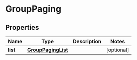 

# GroupPaging

## Properties

Name | Type | Description | Notes
------------ | ------------- | ------------- | -------------
**list** | [**GroupPagingList**](GroupPagingList.md) |  |  [optional]



